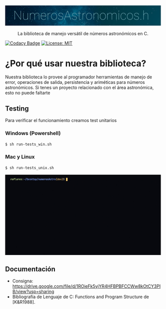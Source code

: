 <p align="center">
  <a href="https://ramirosacruz.github.io/numerosAstro/" target="blank"><img src="https://github.com/ramirosacruz/numerosAstro/blob/resource/portada-git.png?raw=true" width="920" alt=" Logo" /></a>
</p>
  <p align="center">La biblioteca de manejo versátil de números astronómicos en C.</p>

[![Codacy Badge](https://app.codacy.com/project/badge/Grade/4a1eac1898ba4e5faab9ee4e001798bb)](https://www.codacy.com/gh/ramirosacruz/numerosAstro/dashboard?utm_source=github.com&amp;utm_medium=referral&amp;utm_content=ramirosacruz/numerosAstro&amp;utm_campaign=Badge_Grade)
[![License: MIT](https://img.shields.io/badge/License-MIT-yellow.svg)](https://opensource.org/licenses/MIT)

# ¿Por qué usar nuestra biblioteca?

Nuestra biblioteca lo provee al programador herramientas de manejo de error, operaciones de salida, persistencia y ariméticas para números astronómicos. Si tenes un proyecto relacionado con el área astronómica, esto no puede faltarte

## Testing

Para verificar el funcionamiento creamos test unitarios

### Windows (Powershell)

```bash
$ sh run-tests_win.sh
```

### Mac y Linux

```bash
$ sh run-tests_unix.sh
```

<img src="https://github.com/ramirosacruz/numerosAstro/blob/resource/test.gif?raw=true">

## Documentación

- Consigna: https://drive.google.com/file/d/1ROieFk5yjYR4HFBPBFCCWw8kOtCY3PIB/view?usp=sharing
- Bibliografía de Lenguaje de C: Functions and Program Structure de [K&R1988].

